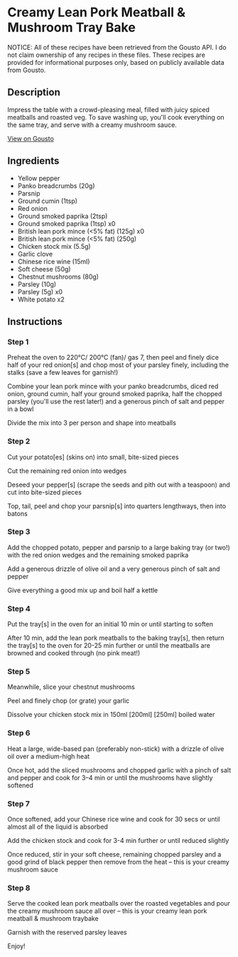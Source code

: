 # Creamy Lean Pork Meatball & Mushroom Tray Bake 

NOTICE: All of these recipes have been retrieved from the Gousto API. I do not claim ownership of any recipes in these files. These recipes are provided for informational purposes only, based on publicly available data from Gousto.

## Description

Impress the table with a crowd-pleasing meal, filled with juicy spiced meatballs and roasted veg. To save washing up, you'll cook everything on the same tray, and serve with a creamy mushroom sauce.

[View on Gousto](https://www.gousto.co.uk/recipes/cookbook/creamy-lean-pork-meatball-mushroom-tray-bake)

## Ingredients

- Yellow pepper
- Panko breadcrumbs (20g)
- Parsnip
- Ground cumin (1tsp)
- Red onion
- Ground smoked paprika (2tsp)
- Ground smoked paprika (1tsp) x0
- British lean pork mince (<5% fat) (125g) x0
- British lean pork mince (<5% fat) (250g)
- Chicken stock mix (5.5g)
- Garlic clove
- Chinese rice wine (15ml)
- Soft cheese (50g)
- Chestnut mushrooms (80g)
- Parsley (10g)
- Parsley (5g) x0
- White potato x2

## Instructions


### Step 1

Preheat the oven to 220°C/ 200°C (fan)/ gas 7, then peel and finely dice half of your red onion[s]<span class="text-danger"> </span>and chop most of your parsley finely, including the stalks (save a few leaves for garnish!)

Combine your lean pork mince with your panko breadcrumbs, diced red onion, ground cumin, half your ground smoked paprika, half the chopped parsley (you'll use the rest later!) and a generous pinch of salt and pepper in a bowl

Divide the mix into 3 per person and shape into meatballs


### Step 2

Cut your potato[es] (skins on) into small, bite-sized pieces

Cut the remaining red onion into wedges

Deseed your pepper[s] (scrape the seeds and pith out with a teaspoon) and cut into bite-sized pieces

Top, tail, peel and chop your parsnip[s] into quarters lengthways, then into batons


### Step 3

Add the chopped potato, pepper and parsnip to a large baking tray (or two!) with the red onion wedges and the remaining smoked paprika

Add a generous drizzle of olive oil and a very generous pinch of salt and pepper

Give everything a good mix up and boil half a kettle


### Step 4

Put the tray[s] in the oven for an initial 10 min or until starting to soften

After 10 min, add the lean pork meatballs to the baking tray[s], then return the tray[s] to the oven for 20-25 min further or until the meatballs are browned and cooked through (no pink meat!)


### Step 5

Meanwhile, slice your chestnut mushrooms

Peel and finely chop (or grate) your garlic

Dissolve your chicken stock mix in 150ml<span class="text-danger"> <span class="text-purple">[200ml] </span>[250ml]</span> boiled water


### Step 6

Heat a large, wide-based pan (preferably non-stick) with a drizzle of olive oil over a medium-high heat

Once hot, add the sliced mushrooms and chopped garlic with a pinch of salt and pepper and cook for 3–4 min or until the mushrooms have slightly softened


### Step 7

Once softened, add your Chinese rice wine and cook for 30 secs or until almost all of the liquid is absorbed

Add the chicken stock and cook for 3-4 min further or until reduced slightly

Once reduced, stir in your soft cheese, remaining chopped parsley and a good grind of black pepper then remove from the heat – this is your creamy mushroom sauce

### Step 8

Serve the cooked lean pork meatballs over the roasted vegetables and pour the creamy mushroom sauce all over – this is your creamy lean pork meatball & mushroom traybake

Garnish with the reserved parsley leaves

Enjoy!

